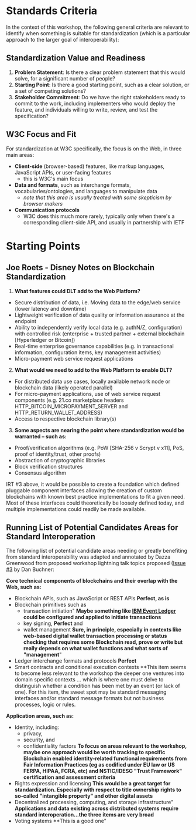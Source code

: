 # Standards Criteria

In the context of this workshop, the following general criteria are relevant to identify when something is suitable for standardization (which is a particular approach to the larger goal of interoperability):

## Standardization Value and Readiness 

1. __Problem Statement__: Is there a clear problem statement that this would solve, for a significant number of people?
2. __Starting Point__: Is there a good starting point, such as a clear solution, or a set of competing solutions?
3. __Stakeholder Commitment__: Do we have the right stakeholders ready to commit to the work, including implementers who would deploy the feature, and individuals willing to write, review, and test the specification?

## W3C Focus and Fit 

For standardization at W3C specifically, the focus is on the Web, in three main areas:

* **Client-side** (browser-based) features, like markup languages, JavaScript APIs, or user-facing features
  * this is W3C's main focus
* **Data and formats**, such as interchange formats, vocabularies/ontologies, and languages to manipulate data
  * _note that this area is usually treated with some skepticism by browser makers_
* **Communication protocols** 
  * W3C does this much more rarely, typically only when there's a corresponding client-side API, and usually in partnership with IETF

#  Starting Points

## Joe Roets - Disney Notes on Blockchain Standardization

1. __What features could DLT add to the Web Platform?__
  * Secure distribution of data, i.e. Moving data to the edge/web service (lower latency and downtime)
  * Lightweight verification of data quality or information assurance at the endpoint
  * Ability to independently verify local data (e.g. authN/Z, configuration) with controlled risk (enterprise + trusted partner + external blockchain [Hyperledger or Bitcoin])
  * Real-time enterprise governance capabilities (e.g. in transactional information, configuration items, key management activities)
  * Micro-payment web service request applications
  
2. __What would we need to add to the Web Platform to enable DLT?__
  * For distributed data use cases, locally available network node or blockchain data (likely operated parallel)
  * For micro-payment applications, use of web service request components (e.g. 21.co marketplace headers HTTP_BITCOIN_MICROPAYMENT_SERVER and HTTP_RETURN_WALLET_ADDRESS)
  * Access to respective blockchain library(s)
  
3. __Some aspects are nearing the point where standardization would be warranted – such as:__
  * Proof/verification algorithms (e.g. PoW [SHA-256 v Scrypt v x11], PoS, proof of identity/trust, other proofs)
  * Abstraction of cryptographic libraries
  * Block verification structures
  * Consensus algorithm

IRT #3 above, it would be possible to create a foundation which defined pluggable component interfaces allowing the creation of custom blockchains with known best practice implementations to fit a given need. Most of these interfaces could theoretically be loosely defined today, and multiple implementations could readily be made available.

## Running List of Potential Candidates Areas for Standard Interoperation

The following list of potential candidate areas needing or greatly benefiting from standard interoperability was adapted and annotated by Dazza Greenwood from proposed workshop lightning talk topics proposed ([Issue #3](https://github.com/w3c/blockchain/issues/3) by Dan Buchner:


**Core technical components of blockchains and their overlap with the Web, such as:**

* Blockchain APIs, such as JavaScript or REST APIs **Perfect, as is**
* Blockchain primitives such as
  -  transaction initiation" **Maybe something like [IBM Event Ledger](https://www.ibm.com/developerworks/community/wikis/home?lang=en#!/wiki/W0e2f07da6e3a_404f_9eee_07686ea89ced) could be configured and applied to initiate transactions**
  - key signing, **Perfect** and 
  - wallet management **Sure, in principle, especially in contexts like web-based digital wallet transaction processing or status checking that requires some Blockchain read, prove or write but really depends on what wallet functions and what sorts of "management**"
* Ledger interchange formats and protocols **Perfect**
* Smart contracts and conditional execution contexts  **This item seems to become less relevant to the workshop the deeper one ventures into domain specific contexts ... which is where one must delve to distinguish whether a condition has been met by an event (or lack of one). For this item, the sweet spot may be standard messaging interfaces and/or standard message formats but not business processes, logic or rules.  

**Application areas, such as:**

* Identity, including:
  - privacy, 
  - security, and 
  - confidentiality factors  **To focus on areas relevant to the workshop, maybe one approach would be worth tracking to specific Blockchain enabled identity-related functional requirements from Fair Information Practices (eg as codified under EU law or US FERPA, HIPAA, FCRA, etc) and NSTIC/IDESG "Trust Framework" certification and assessment criteria**
* Rights expression and licensing **This would be a great target for standardization.  Especially with respect to title ownership rights to so-called "intangible property" and other digital assets**
* Decentralized processing, computing, and storage infrastructure" **Applications and data existing across distributed systems require standard interoperation...the three items are very broad**
* Voting systems **This is a good one"

